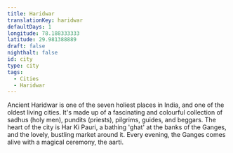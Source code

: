 ```yaml
---
title: Haridwar
translationKey: haridwar
defaultDays: 1
longitude: 78.188333333
latitude: 29.981388889
draft: false
nighthalt: false
id: city
type: city
tags:
  - Cities
  - Haridwar
---
```

Ancient Haridwar is one of the seven holiest places in India, and one of the oldest living cities. It's made up of a fascinating and colourful collection of sadhus (holy men), pundits (priests), pilgrims, guides, and beggars.  The heart of the city is Har Ki Pauri, a bathing 'ghat' at the banks of the Ganges, and the lovely, bustling market around it. Every evening, the Ganges comes alive with a magical ceremony, the aarti.
